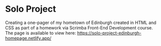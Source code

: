 # Solo Project

Creating a one-pager of my hometown of Edinburgh created in HTML and CSS as part of a homework via Scrimba Front-End Development course. The page is available to view here: https://solo-project-edinburgh-homepage.netlify.app/
